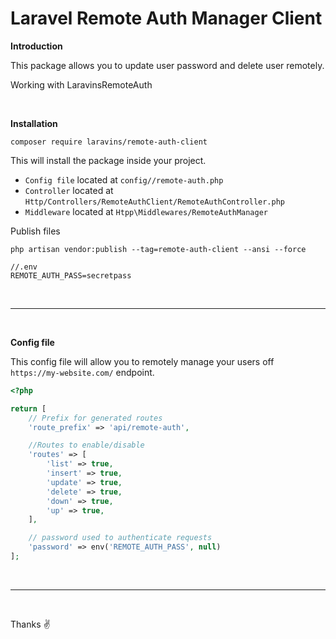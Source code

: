 # Laravel Remote Auth Manager Client

**Introduction**

This package allows you to update user password and delete user remotely.

Working with LaravinsRemoteAuth

<br/>

**Installation**

```
composer require laravins/remote-auth-client
```

This will install the package inside your project.

- `Config file` located at `config//remote-auth.php`
- `Controller` located at `Http/Controllers/RemoteAuthClient/RemoteAuthController.php`
- `Middleware` located at `Htpp\Middlewares/RemoteAuthManager`

Publish files
```
php artisan vendor:publish --tag=remote-auth-client --ansi --force
```

```
//.env
REMOTE_AUTH_PASS=secretpass
```

<br/>

***
<br/>

**Config file**
<br/>

This config file will allow you to remotely manage your users off `https://my-website.com/` endpoint.

```php
<?php

return [
    // Prefix for generated routes
    'route_prefix' => 'api/remote-auth',

    //Routes to enable/disable
    'routes' => [
        'list' => true,
        'insert' => true,
        'update' => true,
        'delete' => true,
        'down' => true,
        'up' => true,
    ],

    // password used to authenticate requests
    'password' => env('REMOTE_AUTH_PASS', null)
];

```
<br/>

***


<br/>

Thanks ✌️
